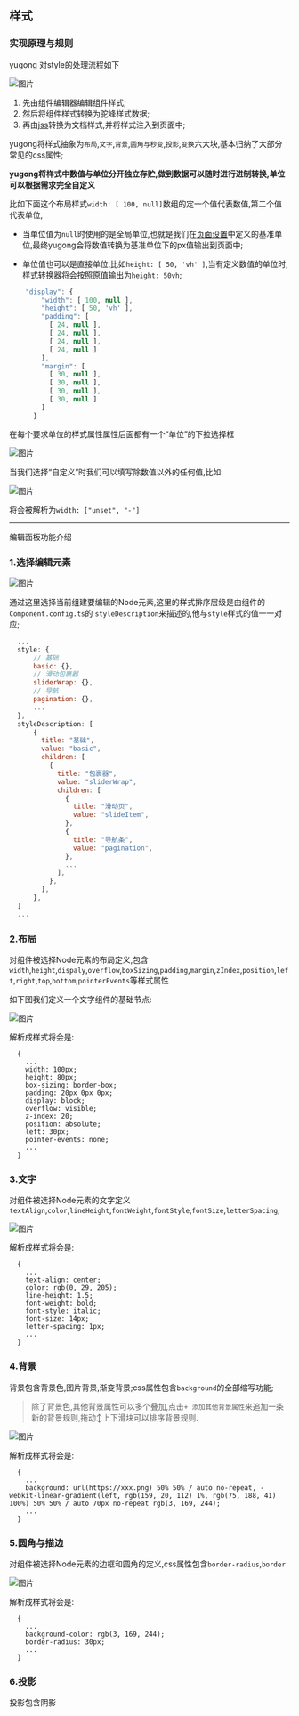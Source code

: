 ## 样式

### 实现原理与规则

yugong 对style的处理流程如下

![图片](./style.drawio.svg)

1. 先由组件编辑器编辑组件样式;
2. 然后将组件样式转换为驼峰样式数据;
3. 再由[jss](https://cssinjs.org)转换为文档样式,并将样式注入到页面中;

yugong将样式抽象为`布局`,`文字`,`背景`,`圆角与秒变`,`投影`,`变换`六大块,基本归纳了大部分常见的css属性;

**yugong将样式中数值与单位分开独立存贮,做到数据可以随时进行进制转换,单位可以根据需求完全自定义**

比如下面这个布局样式`width: [ 100, null]`数组的定一个值代表数值,第二个值代表单位,
- 当单位值为`null`时使用的是全局单位,也就是我们在[页面设置](./../page/README.md)中定义的基准单位,最终yugong会将数值转换为基准单位下的px值输出到页面中;
  
- 单位值也可以是直接单位,比如`height: [ 50, 'vh' ]`,当有定义数值的单位时,样式转换器将会按照原值输出为`height: 50vh`;

```javascript
    "display": {
        "width": [ 100, null ],
        "height": [ 50, 'vh' ],
        "padding": [
          [ 24, null ],
          [ 24, null ],
          [ 24, null ],
          [ 24, null ]
        ],
        "margin": [
          [ 30, null ],
          [ 30, null ],
          [ 30, null ],
          [ 30, null ]
        ]
      }
```

在每个要求单位的样式属性属性后面都有一个“单位”的下拉选择框

![图片](./styleunit.png)

当我们选择“自定义”时我们可以填写除数值以外的任何值,比如:

![图片](./unit.png)

将会被解析为`width: ["unset", "-"]`

---

编辑面板功能介绍

### 1.选择编辑元素

![图片](./filter.png)

通过这里选择当前组建要编辑的Node元素,这里的样式排序层级是由组件的`Component.config.ts`的 `styleDescription`来描述的,他与`style`样式的值一一对应;

```javascript
  ...
  style: {
      // 基础
      basic: {},
      // 滑动包裹器
      sliderWrap: {},
      // 导航
      pagination: {},
      ...
  },
  styleDescription: [
      {
        title: "基础",
        value: "basic",
        children: [
          {
            title: "包裹器",
            value: "sliderWrap",
            children: [
              {
                title: "滑动页",
                value: "slideItem",
              },
              {
                title: "导航条",
                value: "pagination",
              },
              ...
            ],
          },
        ],
      },
  ]
  ...
```

### 2.布局

对组件被选择Node元素的布局定义,包含`width`,`height`,`dispaly`,`overflow`,`boxSizing`,`padding`,`margin`,`zIndex`,`position`,`left`,`right`,`top`,`bottom`,`pointerEvents`等样式属性

如下图我们定义一个文字组件的基础节点:

![图片](./layout.png)

解析成样式将会是:

```
  {
    ...
    width: 100px;
    height: 80px;
    box-sizing: border-box;
    padding: 20px 0px 0px;
    display: block;
    overflow: visible;
    z-index: 20;
    position: absolute;
    left: 30px;
    pointer-events: none;
    ...
  }
```

### 3.文字

对组件被选择Node元素的文字定义`textAlign`,`color`,`lineHeight`,`fontWeight`,`fontStyle`,`fontSize`,`letterSpacing`;

![图片](./font.png)

解析成样式将会是:

```
  {
    ...
    text-align: center;
    color: rgb(0, 29, 205);
    line-height: 1.5;
    font-weight: bold;
    font-style: italic;
    font-size: 14px;
    letter-spacing: 1px;
    ...
  }
```

### 4.背景

背景包含背景色,图片背景,渐变背景;css属性包含`background`的全部缩写功能;

> 除了背景色,其他背景属性可以多个叠加,点击`+ 添加其他背景属性`来追加一条新的背景规则,拖动↕️上下滑块可以排序背景规则.

![图片](./background.png)

解析成样式将会是:

```
  {
    ...
    background: url(https://xxx.png) 50% 50% / auto no-repeat, -webkit-linear-gradient(left, rgb(159, 20, 112) 1%, rgb(75, 188, 41) 100%) 50% 50% / auto 70px no-repeat rgb(3, 169, 244);
    ...
  }
```

### 5.圆角与描边

对组件被选择Node元素的边框和圆角的定义,css属性包含`border-radius`,`border`

![图片](./border.png)

解析成样式将会是:

```
  {
    ...
    background-color: rgb(3, 169, 244);
    border-radius: 30px;
    ...
  }
```

### 6.投影

投影包含阴影